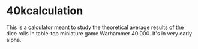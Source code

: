 # 40kcalculation

This is a calculator meant to study the theoretical average results of the dice rolls in table-top miniature 
game Warhammer 40.000. It's in very early alpha.  
